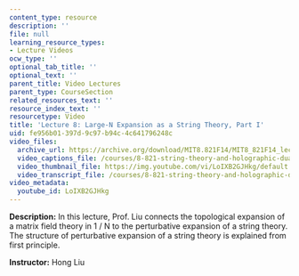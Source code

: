 ```yaml
---
content_type: resource
description: ''
file: null
learning_resource_types:
- Lecture Videos
ocw_type: ''
optional_tab_title: ''
optional_text: ''
parent_title: Video Lectures
parent_type: CourseSection
related_resources_text: ''
resource_index_text: ''
resourcetype: Video
title: 'Lecture 8: Large-N Expansion as a String Theory, Part I'
uid: fe956b01-397d-9c97-b94c-4c641796248c
video_files:
  archive_url: https://archive.org/download/MIT8.821F14/MIT8_821F14_lec08_300k.mp4
  video_captions_file: /courses/8-821-string-theory-and-holographic-duality-fall-2014/ca72288044ef5a5bb19884beb454a7b4_LoIXB2GJHkg.vtt
  video_thumbnail_file: https://img.youtube.com/vi/LoIXB2GJHkg/default.jpg
  video_transcript_file: /courses/8-821-string-theory-and-holographic-duality-fall-2014/9a0eed1e007cb3222c55d0525da497b5_LoIXB2GJHkg.pdf
video_metadata:
  youtube_id: LoIXB2GJHkg
---
```


**Description:** In this lecture, Prof. Liu connects the topological expansion of a matrix field theory in 1 / N to the perturbative expansion of a string theory. The structure of perturbative expansion of a string theory is explained from first principle.

**Instructor:** Hong Liu